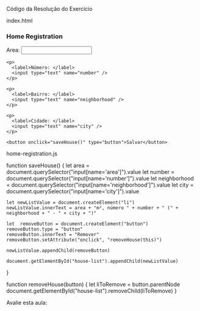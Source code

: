 Código da Resolução do Exercício


index.html

<!DOCTYPE html>
<html lang="en">
<head>
  <meta charset="UTF-8">
  <meta name="viewport" content="width=device-width, initial-scale=1.0">
  <meta http-equiv="X-UA-Compatible" content="ie=edge">
  <title>Exercício 18</title>
  <script src="js/home-registration.js"></script>
</head>
<body>
  <h3>Home Registration</h3>

  <form>
    <p>
      <label>Area: </label>
      <input type="text" name="area" />
    </p>

    <p>
      <label>Número: </label>
      <input type="text" name="number" />
    </p>

    <p>
      <label>Bairro: </label>
      <input type="text" name="neighborhood" />
    </p>

    <p>
      <label>Cidade: </label>
      <input type="text" name="city" />
    </p>

    <button onclick="saveHouse()" type="button">Salvar</button>
  </form>

  <ul id="house-list"></ul>
</body>
</html>


home-registration.js

function saveHouse() {
    let area = document.querySelector("input[name='area']").value
    let number = document.querySelector("input[name='number']").value
    let neighborhood = document.querySelector("input[name='neighborhood']").value
    let city = document.querySelector("input[name='city']").value
    
    let newListValue = document.createElement("li")
    newListValue.innerText = area + "m², número " + number + " (" + neighborhood + " - " + city + ")"

    let	 removeButton = document.createElement("button")
    removeButton.type = "button"
    removeButton.innerText = "Remover"
    removeButton.setAttribute("onclick", "removeHouse(this)")

    newListValue.appendChild(removeButton)

    document.getElementById("house-list").appendChild(newListValue)
}

function removeHouse(button) {
    let liToRemove = button.parentNode
    document.getElementById("house-list").removeChild(liToRemove)
}

Avalie esta aula:
